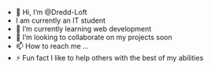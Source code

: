 - 👋 Hi, I’m @Dredd-Loft
-  I am currently an IT student
- 🌱 I’m currently learning web development
- 💞️ I’m looking to collaborate on my projects soon
- 📫 How to reach me ...
- ⚡ Fun fact I like to help others with the best of my abilities

<!---
Dredd-Loft/Dredd-Loft is a ✨ special ✨ repository because its `README.md` (this file) appears on your GitHub profile.
You can click the Preview link to take a look at your changes.
--->
